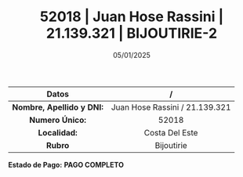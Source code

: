﻿---
title: 52018 | Juan Hose Rassini | 21.139.321 | BIJOUTIRIE-2
date: 05/01/2025
draft: false
tags: ['costa-del-este', 'titular', 'bijoutirie']
---

|          **Datos**          |  /  |
|:---------------------------:|:---:|
| **Nombre, Apellido y DNI:** | Juan Hose Rassini / 21.139.321 |
|      **Numero Único:**      | 52018 |
|        **Localidad:**       | Costa Del Este |
|          **Rubro**          | Bijoutirie |

**Estado de Pago:** **PAGO COMPLETO**
